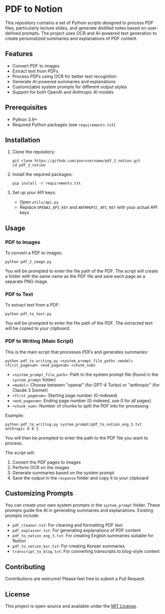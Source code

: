 # PDF to Notion

This repository contains a set of Python scripts designed to process PDF files, particularly lecture slides, and generate distilled notes based on user-defined prompts. The project uses OCR and AI-powered text generation to create personalized summaries and explanations of PDF content.

## Features

- Convert PDF to images
- Extract text from PDFs
- Process PDFs using OCR for better text recognition
- Generate AI-powered summaries and explanations
- Customizable system prompts for different output styles
- Support for both OpenAI and Anthropic AI models

## Prerequisites

- Python 3.9+
- Required Python packages (see `requirements.txt`)

## Installation

1. Clone the repository:
   ```
   git clone https://github.com/yourusername/pdf_2_notion.git
   cd pdf_2_notion
   ```

2. Install the required packages:
   ```
   pip install -r requirements.txt
   ```

3. Set up your API keys:
   - Open `utils/api.py`
   - Replace `OPENAI_API_KEY` and `ANTHROPIC_API_KEY` with your actual API keys

## Usage

### PDF to Images

To convert a PDF to images:

```
python pdf_2_image.py
```

You will be prompted to enter the file path of the PDF. The script will create a folder with the same name as the PDF file and save each page as a separate PNG image.

### PDF to Text

To extract text from a PDF:

```
python pdf_to_text.py
```

You will be prompted to enter the file path of the PDF. The extracted text will be copied to your clipboard.

### PDF to Writing (Main Script)

This is the main script that processes PDFs and generates summaries:

```
python pdf_to_writing.py <system_prompt_file_path> <model> <first_pagenum> <end_pagenum> <chunk_num>
```

- `<system_prompt_file_path>`: Path to the system prompt file (found in the `system_prompt` folder)
- `<model>`: Choose between "openai" (for GPT-4 Turbo) or "anthropic" (for Claude 3 Sonnet)
- `<first_pagenum>`: Starting page number (0-indexed)
- `<end_pagenum>`: Ending page number (0-indexed, use 0 for all pages)
- `<chunk_num>`: Number of chunks to split the PDF into for processing

Example:
```
python pdf_to_writing.py system_prompt/pdf_to_notion_eng_3.txt anthropic 0 0 3
```

You will then be prompted to enter the path to the PDF file you want to process.

The script will:
1. Convert the PDF pages to images
2. Perform OCR on the images
3. Generate summaries based on the system prompt
4. Save the output in the `response` folder and copy it to your clipboard

## Customizing Prompts

You can create your own system prompts in the `system_prompt` folder. These prompts guide the AI in generating summaries and explanations. Existing prompts include:

- `pdf_cleaner.txt`: For cleaning and formatting PDF text
- `pdf_explainer.txt`: For generating explanations of PDF content
- `pdf_to_notion_eng_3.txt`: For creating English summaries suitable for Notion
- `pdf_to_notion_kor.txt`: For creating Korean summaries
- `transcript_to_blog.txt`: For converting transcripts to blog-style content

## Contributing

Contributions are welcome! Please feel free to submit a Pull Request.

## License

This project is open-source and available under the [MIT License](LICENSE).